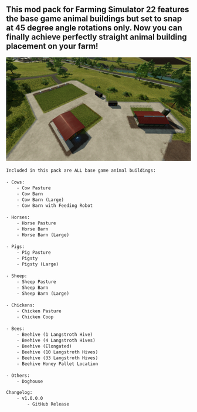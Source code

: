 ## This mod pack for Farming Simulator 22 features the base game animal buildings but set to snap at 45 degree angle rotations only. Now you can finally achieve perfectly straight animal building placement on your farm!

![Snapping Animals Pack Screenshot](/screenshots/snapping_animals_screen1.jpg)

```
Included in this pack are ALL base game animal buildings:

- Cows:
    - Cow Pasture
    - Cow Barn
    - Cow Barn (Large)
    - Cow Barn with Feeding Robot 

- Horses:
    - Horse Pasture
    - Horse Barn
    - Horse Barn (Large)

- Pigs: 
    - Pig Pasture
    - Pigsty
    - Pigsty (Large)

- Sheep:
    - Sheep Pasture
    - Sheep Barn
    - Sheep Barn (Large)

- Chickens: 
    - Chicken Pasture
    - Chicken Coop

- Bees:
    - Beehive (1 Langstroth Hive)
    - Beehive (4 Langstroth Hives)
    - Beehive (Elongated)
    - Beehive (10 Langstroth Hives)
    - Beehive (33 Langstroth Hives)
    - Beehive Honey Pallet Location

- Others: 
    - Doghouse
```

```
Changelog:
    - v1.0.0.0 
        - GitHub Release
```
